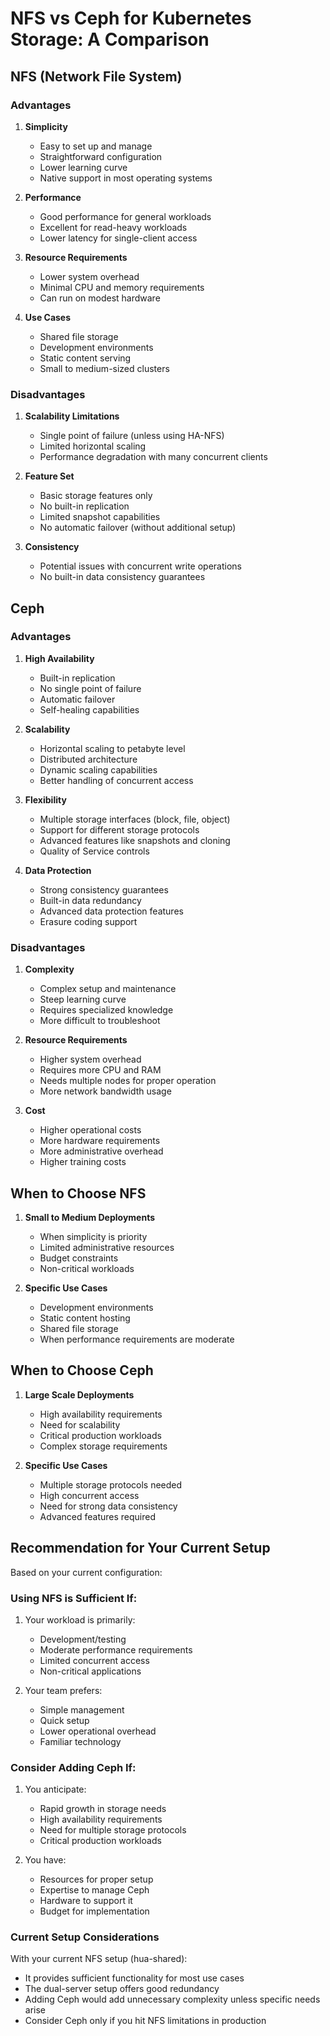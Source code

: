 # NFS vs Ceph for Kubernetes Storage: A Comparison

## NFS (Network File System)

### Advantages
1. **Simplicity**
   - Easy to set up and manage
   - Straightforward configuration
   - Lower learning curve
   - Native support in most operating systems

2. **Performance**
   - Good performance for general workloads
   - Excellent for read-heavy workloads
   - Lower latency for single-client access

3. **Resource Requirements**
   - Lower system overhead
   - Minimal CPU and memory requirements
   - Can run on modest hardware

4. **Use Cases**
   - Shared file storage
   - Development environments
   - Static content serving
   - Small to medium-sized clusters

### Disadvantages
1. **Scalability Limitations**
   - Single point of failure (unless using HA-NFS)
   - Limited horizontal scaling
   - Performance degradation with many concurrent clients

2. **Feature Set**
   - Basic storage features only
   - No built-in replication
   - Limited snapshot capabilities
   - No automatic failover (without additional setup)

3. **Consistency**
   - Potential issues with concurrent write operations
   - No built-in data consistency guarantees

## Ceph

### Advantages
1. **High Availability**
   - Built-in replication
   - No single point of failure
   - Automatic failover
   - Self-healing capabilities

2. **Scalability**
   - Horizontal scaling to petabyte level
   - Distributed architecture
   - Dynamic scaling capabilities
   - Better handling of concurrent access

3. **Flexibility**
   - Multiple storage interfaces (block, file, object)
   - Support for different storage protocols
   - Advanced features like snapshots and cloning
   - Quality of Service controls

4. **Data Protection**
   - Strong consistency guarantees
   - Built-in data redundancy
   - Advanced data protection features
   - Erasure coding support

### Disadvantages
1. **Complexity**
   - Complex setup and maintenance
   - Steep learning curve
   - Requires specialized knowledge
   - More difficult to troubleshoot

2. **Resource Requirements**
   - Higher system overhead
   - Requires more CPU and RAM
   - Needs multiple nodes for proper operation
   - More network bandwidth usage

3. **Cost**
   - Higher operational costs
   - More hardware requirements
   - More administrative overhead
   - Higher training costs

## When to Choose NFS
1. **Small to Medium Deployments**
   - When simplicity is priority
   - Limited administrative resources
   - Budget constraints
   - Non-critical workloads

2. **Specific Use Cases**
   - Development environments
   - Static content hosting
   - Shared file storage
   - When performance requirements are moderate

## When to Choose Ceph
1. **Large Scale Deployments**
   - High availability requirements
   - Need for scalability
   - Critical production workloads
   - Complex storage requirements

2. **Specific Use Cases**
   - Multiple storage protocols needed
   - High concurrent access
   - Need for strong data consistency
   - Advanced features required

## Recommendation for Your Current Setup

Based on your current configuration:

### Using NFS is Sufficient If:
1. Your workload is primarily:
   - Development/testing
   - Moderate performance requirements
   - Limited concurrent access
   - Non-critical applications

2. Your team prefers:
   - Simple management
   - Quick setup
   - Lower operational overhead
   - Familiar technology

### Consider Adding Ceph If:
1. You anticipate:
   - Rapid growth in storage needs
   - High availability requirements
   - Need for multiple storage protocols
   - Critical production workloads

2. You have:
   - Resources for proper setup
   - Expertise to manage Ceph
   - Hardware to support it
   - Budget for implementation

### Current Setup Considerations
With your current NFS setup (hua-shared):
- It provides sufficient functionality for most use cases
- The dual-server setup offers good redundancy
- Adding Ceph would add unnecessary complexity unless specific needs arise
- Consider Ceph only if you hit NFS limitations in production

